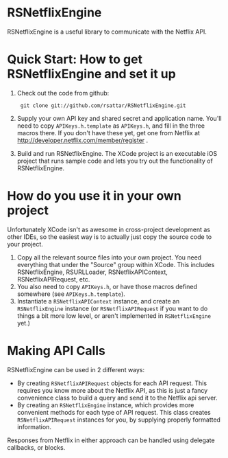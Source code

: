 RSNetflixEngine
===============

RSNetflixEngine is a useful library to communicate with the Netflix API.

Quick Start: How to get RSNetflixEngine and set it up
=====================================

1. Check out the code from github:

        git clone git://github.com/rsattar/RSNetflixEngine.git

2. Supply your own API key and shared secret and application name. You'll need to copy
   `APIKeys.h.template` as `APIKeys.h`, and fill in the three macros there. If you don't 
   have these yet, get one from Netflix at <http://developer.netflix.com/member/register> .

3. Build and run RSNetflixEngine. The XCode project is an executable iOS project that runs
   sample code and lets you try out the functionality of RSNetflixEngine.


How do you use it in your own project
=====================================

Unfortunately XCode isn't as awesome in cross-project development as other IDEs, so the
easiest way is to actually just copy the source code to your project.

1. Copy all the relevant source files into your own project. You need everything that 
   under the "Source" group within XCode. This includes RSNetflixEngine, RSURLLoader, 
   RSNetflixAPIContext, RSNetflixAPIRequest, etc. 
2. You also need to copy `APIKeys.h`, or have those macros defined somewhere (see 
   `APIKeys.h.template`).
3. Instantiate a `RSNetflixAPIContext` instance, and create an `RSNetflixEngine`
   instance (or `RSNetflixAPIRequest` if you want to do things a bit more low level,
   or aren't implemented in `RSNetflixEngine` yet.)
   
Making API Calls
================

RSNetflixEngine can be used in 2 different ways: 

* By creating `RSNetflixAPIRequest` objects for each API request. This requires you know
  more about the Netflix API, as this is just a fancy convenience class to build a
  query and send it to the Netflix api server.
* By creating an `RSNetflixEngine` instance, which provides more convenient methods for
  each type of API request. This class creates `RSNetflixAPIRequest` instances for you,
  by supplying properly formatted information.

Responses from Netflix in either approach can be handled using delegate callbacks, or
blocks.